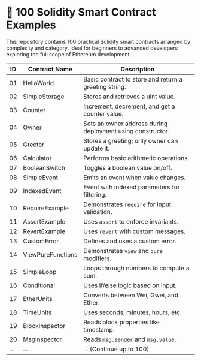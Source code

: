 # 🔗 100 Solidity Smart Contract Examples

This repository contains 100 practical Solidity smart contracts arranged by complexity and category. Ideal for beginners to advanced developers exploring the full scope of Ethereum development.

| ID  | Contract Name          | Description                                           |
|-----|------------------------|-------------------------------------------------------|
| 01  | HelloWorld             | Basic contract to store and return a greeting string. |
| 02  | SimpleStorage          | Stores and retrieves a uint value.                    |
| 03  | Counter                | Increment, decrement, and get a counter value.        |
| 04  | Owner                  | Sets an owner address during deployment using constructor. |
| 05  | Greeter                | Stores a greeting; only owner can update it.         |
| 06  | Calculator             | Performs basic arithmetic operations.                |
| 07  | BooleanSwitch          | Toggles a boolean value on/off.                      |
| 08  | SimpleEvent            | Emits an event when value changes.                   |
| 09  | IndexedEvent           | Event with indexed parameters for filtering.         |
| 10  | RequireExample         | Demonstrates `require` for input validation.         |
| 11  | AssertExample          | Uses `assert` to enforce invariants.                 |
| 12  | RevertExample          | Uses `revert` with custom messages.                  |
| 13  | CustomError            | Defines and uses a custom error.                     |
| 14  | ViewPureFunctions      | Demonstrates `view` and `pure` modifiers.            |
| 15  | SimpleLoop             | Loops through numbers to compute a sum.              |
| 16  | Conditional            | Uses if/else logic based on input.                   |
| 17  | EtherUnits             | Converts between Wei, Gwei, and Ether.               |
| 18  | TimeUnits              | Uses seconds, minutes, hours, etc.                   |
| 19  | BlockInspector         | Reads block properties like timestamp.               |
| 20  | MsgInspector           | Reads `msg.sender` and `msg.value`.                  |
| ... | ...                    | ... (Continue up to 100)                             |

>

